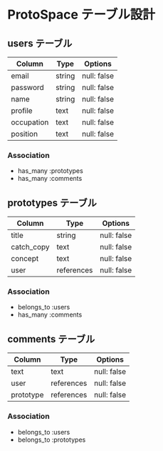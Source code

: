 # ProtoSpace テーブル設計

## users テーブル

| Column     | Type   | Options     |
| --------   | ------ | ----------- |
| email      | string | null: false |
| password   | string | null: false |
| name       | string | null: false |
| profile    | text   | null: false |
| occupation | text   | null: false |
| position   | text   | null: false |

### Association

- has_many :prototypes
- has_many :comments

## prototypes テーブル

| Column     | Type          | Options     |
| ------     | ------        | ----------- |
| title      | string        | null: false |
| catch_copy | text          | null: false |
| concept    | text          | null: false |
| user       | references    | null: false |

### Association

- belongs_to :users
- has_many :comments

## comments テーブル

| Column      | Type       | Options     |
| ------      | ---------- | ----------- |
| text        | text       | null: false |
| user        | references | null: false |
| prototype   | references | null: false |

### Association

- belongs_to :users
- belongs_to :prototypes

